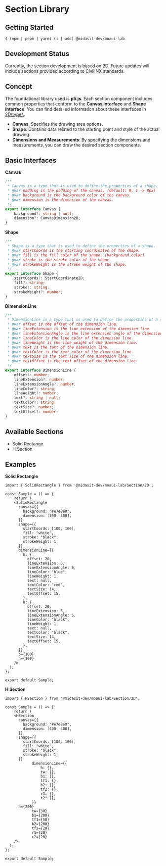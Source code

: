 # Section Library

## Getting Started

```cli
$ (npm | pnpm | yarn) (i | add) @midasit-dev/moaui-lab
```

## Development Status

Currently, the section development is based on 2D. Future updates will include sections provided according to Civil NX standards.

## Concept

The foundational library used is **p5.js**. Each section component includes common properties that conform to the **Canvas interface** and **Shape interface**. You can find detailed information about these interfaces in [2D/types](./2D/types.ts).

- **Canvas**: Specifies the drawing area options.
- **Shape**: Contains data related to the starting point and style of the actual drawing.
- **Dimensions and Measurements**: By specifying the dimensions and measurements, you can draw the desired section components.

## Basic Interfaces

**Canvas**

```typescript
/**
 * Canvas is a type that is used to define the properties of a shape.
 * @var padding is the padding of the canvas. (default: 0, 1 -> 8px)
 * @var background is the background color of the canvas.
 * @var dimension is the dimension of the canvas.
 */
export interface Canvas {
    background?: string | null;
    dimension?: CanvasDimension2D;
}
```

**Shape**

```typescript
/**
 * Shape is a type that is used to define the properties of a shape.
 * @var startCoords is the starting coordinates of the shape.
 * @var fill is the fill color of the shape. (background color)
 * @var stroke is the stroke color of the shape.
 * @var strokeWeight is the stroke weight of the shape.
 */
export interface Shape {
    startCoords?: StartCoordinate2D;
    fill?: string;
    stroke?: string;
    strokeWeight?: number;
}
```

**DimensionLine**

```typescript
/**
 * DimensionLine is a type that is used to define the properties of a shape.
 * @var offset is the offset of the dimension line.
 * @var lineExtension is the line extension of the dimension line.
 * @var lineExtensionAngle is the line extension angle of the dimension line.
 * @var lineColor is the line color of the dimension line.
 * @var lineWeight is the line weight of the dimension line.
 * @var text is the text of the dimension line.
 * @var textColor is the text color of the dimension line.
 * @var textSize is the text size of the dimension line.
 * @var textOffset is the text offset of the dimension line.
 */
export interface DimensionLine {
    offset?: number;
    lineExtension?: number;
    lineExtensionAngle?: number;
    lineColor?: string;
    lineWeight?: number;
    text?: string | null;
    textColor?: string;
    textSize?: number;
    textOffset?: number;
}
```

## Available Sections
- Solid Rectange
- H Section

## Examples

**Solid Rectangle**
```tsx
import { SolidRectangle } from '@midasit-dev/moaui-lab/Section/2D';

const Sample = () => {
	return (
    <SolidRectangle
      canvas={{
        background: "#e7e8e9",
        dimension: [300, 300],
      }}
      shape={{
        startCoords: [100, 100],
        fill: "white",
        stroke: "black",
        strokeWeight: 1,
      }}
      dimensionLine={{
        b: {
          offset: 20,
          lineExtension: 5,
          lineExtensionAngle: 5,
          lineColor: "blue",
          lineWeight: 1,
          text: null,
          textColor: "red",
          textSize: 14,
          textOffset: 15,
        },
        h: {
          offset: 20,
          lineExtension: 5,
          lineExtensionAngle: 5,
          lineColor: "black",
          lineWeight: 1,
          text: null,
          textColor: "black",
          textSize: 14,
          textOffset: 15,
        },
      }}
      b={100}
      h={100}
    />
  );
};

export default Sample;
```

**H Section**
```tsx
import { HSection } from '@midasit-dev/moaui-lab/Section/2D';

const Sample = () => {
	return (
    <HSection
      canvas={{
        background: "#e7e8e9",
        dimension: [400, 400],
      }}
      shape={{
        startCoords: [100, 100],
        fill: "white",
        stroke: "black",
        strokeWeight: 1,
      }}
			dimensionLine={{
				h: {},
				tw: {},
				b1: {},
				tf1: {},
				b2: {},
				tf2: {},
				r1: {},
				r2: {},
			}}
      h={200}
			tw={30}
			b1={200}
			tf1={50}
			b2={200}
			tf2={20}
			r1={20}
			r2={20}
    />
  );
};

export default Sample;
```